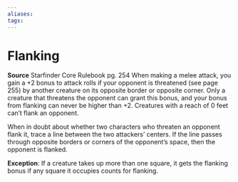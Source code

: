 ```yaml
---
aliases: 
tags: 
---
```


# Flanking

**Source** Starfinder Core Rulebook pg. 254
When making a melee attack, you gain a +2 bonus to attack rolls if your opponent is threatened (see page 255) by another creature on its opposite border or opposite corner. Only a creature that threatens the opponent can grant this bonus, and your bonus from flanking can never be higher than +2. Creatures with a reach of 0 feet can’t flank an opponent.  
  
When in doubt about whether two characters who threaten an opponent flank it, trace a line between the two attackers’ centers. If the line passes through opposite borders or corners of the opponent’s space, then the opponent is flanked.  
  
**Exception**: If a creature takes up more than one square, it gets the flanking bonus if any square it occupies counts for flanking.
